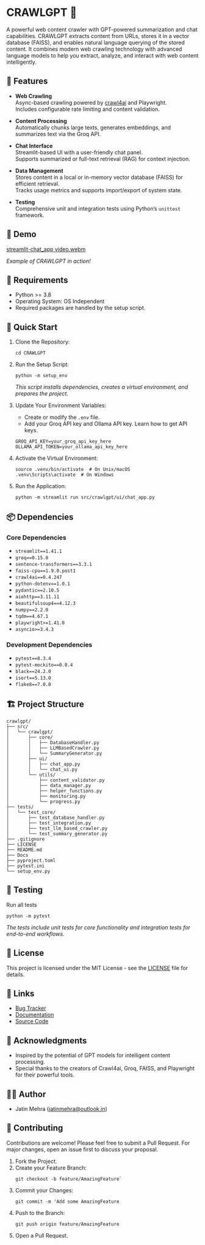 # CRAWLGPT 🤖

A powerful web content crawler with GPT-powered summarization and chat capabilities. CRAWLGPT extracts content from URLs, stores it in a vector database (FAISS), and enables natural language querying of the stored content. It combines modern web crawling technology with advanced language models to help you extract, analyze, and interact with web content intelligently.

## 🌟 Features

-   **Web Crawling**  
    Async-based crawling powered by [crawl4ai](https://pypi.org/project/crawl4ai/) and Playwright.  
    Includes configurable rate limiting and content validation.
    
-   **Content Processing**  
    Automatically chunks large texts, generates embeddings, and summarizes text via the Groq API.
    
-   **Chat Interface**  
    Streamlit-based UI with a user-friendly chat panel.  
    Supports summarized or full-text retrieval (RAG) for context injection.
    
-   **Data Management**  
    Stores content in a local or in-memory vector database (FAISS) for efficient retrieval.  
    Tracks usage metrics and supports import/export of system state.
    
-   **Testing**  
    Comprehensive unit and integration tests using Python’s `unittest` framework.
    

## 🎥 Demo
[streamlit-chat_app video.webm](https://github.com/user-attachments/assets/ae1ddca0-9e3e-4b00-bf21-e73bb8e6cfdf)

  
_Example of CRAWLGPT in action!_

## 🔧 Requirements

-   Python >= 3.8
-   Operating System: OS Independent
-   Required packages are handled by the setup script.


## 🚀 Quick Start

1.  Clone the Repository:
    
    ```git clone https://github.com/Jatin-Mehra119/CRAWLGPT.git
    cd CRAWLGPT
    ```
    
2.  Run the Setup Script:

    ```
    python -m setup_env
    ``` 
    
    _This script installs dependencies, creates a virtual environment, and prepares the project._
    
3.  Update Your Environment Variables:
    
    -   Create or modify the `.env` file.
    -   Add your Groq API key and Ollama API key. Learn how to get API keys.
    
    
    ```
    GROQ_API_KEY=your_groq_api_key_here
    OLLAMA_API_TOKEN=your_ollama_api_key_here
    ```
    
4.  Activate the Virtual Environment:
    
    ```
    source .venv/bin/activate  # On Unix/macOS
    .venv\Scripts\activate  # On Windows
    ``` 
    
5.  Run the Application:
	```
	python -m streamlit run src/crawlgpt/ui/chat_app.py
	```

## 📦 Dependencies

### Core Dependencies

-   `streamlit==1.41.1`
-   `groq==0.15.0`
-   `sentence-transformers==3.3.1`
-   `faiss-cpu==1.9.0.post1`
-   `crawl4ai==0.4.247`
-   `python-dotenv==1.0.1`
-   `pydantic==2.10.5`
-   `aiohttp==3.11.11`
-   `beautifulsoup4==4.12.3`
-   `numpy==2.2.0`
-   `tqdm==4.67.1`
-   `playwright>=1.41.0`
-   `asyncio>=3.4.3`

### Development Dependencies

-   `pytest==8.3.4`
-   `pytest-mockito==0.0.4`
-   `black==24.2.0`
-   `isort==5.13.0`
-   `flake8==7.0.0`

## 🏗️ Project Structure


```
crawlgpt/
├── src/
│   └── crawlgpt/
│       ├── core/
│       │   ├── DatabaseHandler.py
│       │   ├── LLMBasedCrawler.py 
│       │   └── SummaryGenerator.py
│       ├── ui/
│       │   ├── chat_app.py
│       │   └── chat_ui.py
│       └── utils/
│           ├── content_validator.py
│           ├── data_manager.py
│           ├── helper_functions.py
│           ├── monitoring.py
│           └── progress.py
├── tests/
│   └── test_core/
│       ├── test_database_handler.py
│       ├── test_integration.py
│       ├── test_llm_based_crawler.py
│       └── test_summary_generator.py
├── .gitignore
├── LICENSE
├── README.md
├── Docs
├── pyproject.toml
├── pytest.ini
└── setup_env.py
``` 

## 🧪 Testing

Run all tests
```
python -m pytest
```
_The tests include unit tests for core functionality and integration tests for end-to-end workflows._

## 📝 License

This project is licensed under the MIT License - see the [LICENSE](LICENSE) file for details.

## 🔗 Links

-   [Bug Tracker](https://github.com/Jatin-Mehra119/crawlgpt/issues)
-   [Documentation](https://github.com/Jatin-Mehra119/crawlgpt/wiki)
-   [Source Code](https://github.com/Jatin-Mehra119/crawlgpt)

## 🧡 Acknowledgments

-   Inspired by the potential of GPT models for intelligent content processing.
-   Special thanks to the creators of Crawl4ai, Groq, FAISS, and Playwright for their powerful tools.

## 👨‍💻 Author

-   Jatin Mehra (jatinmehra@outlook.in)

## 🤝 Contributing

Contributions are welcome! Please feel free to submit a Pull Request. For major changes, open an issue first to discuss your proposal.

1.  Fork the Project.
2.  Create your Feature Branch:
    ```
    git checkout -b feature/AmazingFeature`
    ```
3.  Commit your Changes:
    ```
    git commit -m 'Add some AmazingFeature
    ```
4.  Push to the Branch:
    ```
    git push origin feature/AmazingFeature
    ```
5.  Open a Pull Request.
